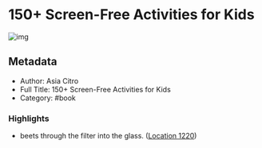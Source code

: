 # 150+ Screen-Free Activities for Kids

![img](https://images-na.ssl-images-amazon.com/images/I/61AuGV6bI9L._SL200_.jpg)

## Metadata

- Author: Asia Citro
- Full Title: 150+ Screen-Free Activities for Kids
- Category: #book

### Highlights

- beets through the filter into the glass. ([Location 1220](https://readwise.io/to_kindle?action=open&asin=B00Q7HMKJE&location=1220))
